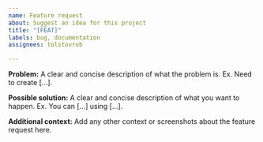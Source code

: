 ```yaml
---
name: Feature request
about: Suggest an idea for this project
title: "[FEAT]"
labels: bug, documentation
assignees: tolstovrob

---
```


**Problem:**
A clear and concise description of what the problem is. Ex. Need to create [...].

**Possible solution:**
A clear and concise description of what you want to happen. Ex. You can [...] using [...].

**Additional context:**
Add any other context or screenshots about the feature request here.
